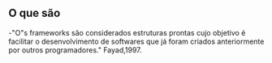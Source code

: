 ## O que são

-"O"s frameworks são considerados estruturas prontas cujo objetivo é facilitar o desenvolvimento de softwares que já foram criados anteriormente por outros programadores."
	Fayad,1997.

